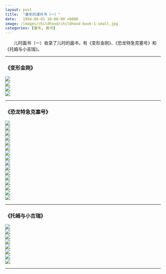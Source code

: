 ```yaml
---
layout: post
title:  "童年的课外书（一）"
date:   1994-06-01 10:00:00 +0800
image: /images/childhood/childhood-book-1-small.jpg
categories: [童年, 画书]
---
```


　　儿时画书（一）收录了儿时的画书，有《变形金刚》、《恐龙特急克塞号》和《托姆与小吉瑞》。

------

<h3>《变形金刚》</h3>

<div class="row">
    <div class="col-md-3">
        <a href="{{site.baseurl}}/images/childhood/变形金刚1.jpg" target="_blank">
            <img class="thumbnail" src="{{site.baseurl}}/images/childhood/变形金刚1_s.jpg">
        </a>
    </div>
    <div class="col-md-3">
        <a href="{{site.baseurl}}/images/childhood/变形金刚2.jpg" target="_blank">
            <img class="thumbnail" src="{{site.baseurl}}/images/childhood/变形金刚2_s.jpg">
        </a>
    </div>
    <div class="col-md-3">
        <a href="{{site.baseurl}}/images/childhood/变形金刚3.jpg" target="_blank">
            <img class="thumbnail" src="{{site.baseurl}}/images/childhood/变形金刚3_s.jpg">
        </a>
    </div>
    <div class="col-md-3">
        <a href="{{site.baseurl}}/images/childhood/变形金刚4.jpg" target="_blank">
            <img class="thumbnail" src="{{site.baseurl}}/images/childhood/变形金刚4_s.jpg">
        </a>
    </div>
</div>

------

<h3>《恐龙特急克塞号》</h3>

<div class="row">
    <div class="col-md-3">
        <a href="{{site.baseurl}}/images/childhood/恐龙特急克赛号11.jpg" target="_blank">
            <img class="thumbnail" src="{{site.baseurl}}/images/childhood/恐龙特急克赛号11_s.jpg">
        </a>
    </div>
    <div class="col-md-3">
        <a href="{{site.baseurl}}/images/childhood/恐龙特急克赛号12.jpg" target="_blank">
            <img class="thumbnail" src="{{site.baseurl}}/images/childhood/恐龙特急克赛号12_s.jpg">
        </a>
    </div>
    <div class="col-md-3">
        <a href="{{site.baseurl}}/images/childhood/恐龙特急克赛号13.jpg" target="_blank">
            <img class="thumbnail" src="{{site.baseurl}}/images/childhood/恐龙特急克赛号13_s.jpg">
        </a>
    </div>
    <div class="col-md-3">
        <a href="{{site.baseurl}}/images/childhood/恐龙特急克赛号14.jpg" target="_blank">
            <img class="thumbnail" src="{{site.baseurl}}/images/childhood/恐龙特急克赛号14_s.jpg">
        </a>
    </div>
</div>

<div class="row">
    <div class="col-md-3">
        <a href="{{site.baseurl}}/images/childhood/恐龙特急克赛号15.jpg" target="_blank">
            <img class="thumbnail" src="{{site.baseurl}}/images/childhood/恐龙特急克赛号15_s.jpg">
        </a>
    </div>
    <div class="col-md-3">
        <a href="{{site.baseurl}}/images/childhood/恐龙特急克赛号16.jpg" target="_blank">
            <img class="thumbnail" src="{{site.baseurl}}/images/childhood/恐龙特急克赛号16_s.jpg">
        </a>
    </div>
    <div class="col-md-3">
        <a href="{{site.baseurl}}/images/childhood/恐龙特急克赛号17.jpg" target="_blank">
            <img class="thumbnail" src="{{site.baseurl}}/images/childhood/恐龙特急克赛号17_s.jpg">
        </a>
    </div>
    <div class="col-md-3">
        <a href="{{site.baseurl}}/images/childhood/恐龙特急克赛号18.jpg" target="_blank">
            <img class="thumbnail" src="{{site.baseurl}}/images/childhood/恐龙特急克赛号18_s.jpg">
        </a>
    </div>
</div>

<div class="row">
    <div class="col-md-3">
        <a href="{{site.baseurl}}/images/childhood/恐龙特急克赛号19.jpg" target="_blank">
            <img class="thumbnail" src="{{site.baseurl}}/images/childhood/恐龙特急克赛号19_s.jpg">
        </a>
    </div>
    <div class="col-md-3">
        <a href="{{site.baseurl}}/images/childhood/恐龙特急克赛号20.jpg" target="_blank">
            <img class="thumbnail" src="{{site.baseurl}}/images/childhood/恐龙特急克赛号20_s.jpg">
        </a>
    </div>
    <div class="col-md-3">
        <a href="{{site.baseurl}}/images/childhood/恐龙特急克赛号21.jpg" target="_blank">
            <img class="thumbnail" src="{{site.baseurl}}/images/childhood/恐龙特急克赛号21_s.jpg">
        </a>
    </div>
    <div class="col-md-3">
        <a href="{{site.baseurl}}/images/childhood/恐龙特急克赛号22.jpg" target="_blank">
            <img class="thumbnail" src="{{site.baseurl}}/images/childhood/恐龙特急克赛号22_s.jpg">
        </a>
    </div>
</div>

<div class="row">
    <div class="col-md-3">
        <a href="{{site.baseurl}}/images/childhood/恐龙特急克赛号23.jpg" target="_blank">
            <img class="thumbnail" src="{{site.baseurl}}/images/childhood/恐龙特急克赛号23_s.jpg">
        </a>
    </div>
    <div class="col-md-3">
        <a href="{{site.baseurl}}/images/childhood/恐龙特急克赛号24.jpg" target="_blank">
            <img class="thumbnail" src="{{site.baseurl}}/images/childhood/恐龙特急克赛号24_s.jpg">
        </a>
    </div>
    <div class="col-md-3">
        <a href="{{site.baseurl}}/images/childhood/恐龙特急克赛号25.jpg" target="_blank">
            <img class="thumbnail" src="{{site.baseurl}}/images/childhood/恐龙特急克赛号25_s.jpg">
        </a>
    </div>
    <div class="col-md-3">
        <a href="{{site.baseurl}}/images/childhood/恐龙特急克赛号4.jpg" target="_blank">
            <img class="thumbnail" src="{{site.baseurl}}/images/childhood/恐龙特急克赛号4_s.jpg">
        </a>
    </div>
</div>

------

<h3>《托姆与小吉瑞》</h3>

<div class="row">
    <div class="col-md-3">
        <a href="{{site.baseurl}}/images/childhood/托姆与小吉瑞1.jpg" target="_blank">
            <img class="thumbnail" src="{{site.baseurl}}/images/childhood/托姆与小吉瑞1_s.jpg">
        </a>
    </div>
    <div class="col-md-3">
        <a href="{{site.baseurl}}/images/childhood/托姆与小吉瑞2.jpg" target="_blank">
            <img class="thumbnail" src="{{site.baseurl}}/images/childhood/托姆与小吉瑞2_s.jpg">
        </a>
    </div>
    <div class="col-md-3">
        <a href="{{site.baseurl}}/images/childhood/托姆与小吉瑞3.jpg" target="_blank">
            <img class="thumbnail" src="{{site.baseurl}}/images/childhood/托姆与小吉瑞3_s.jpg">
        </a>
    </div>
    <div class="col-md-3">
        <a href="{{site.baseurl}}/images/childhood/托姆与小吉瑞4.jpg" target="_blank">
            <img class="thumbnail" src="{{site.baseurl}}/images/childhood/托姆与小吉瑞4_s.jpg">
        </a>
    </div>
</div>
<div class="row">
    <div class="col-md-3">
        <a href="{{site.baseurl}}/images/childhood/托姆与小吉瑞5.jpg" target="_blank">
            <img class="thumbnail" src="{{site.baseurl}}/images/childhood/托姆与小吉瑞5_s.jpg">
        </a>
    </div>
    <div class="col-md-3">
        <a href="{{site.baseurl}}/images/childhood/托姆与小吉瑞6.jpg" target="_blank">
            <img class="thumbnail" src="{{site.baseurl}}/images/childhood/托姆与小吉瑞6_s.jpg">
        </a>
    </div>
    <div class="col-md-3">
        <a href="{{site.baseurl}}/images/childhood/托姆与小吉瑞7.jpg" target="_blank">
            <img class="thumbnail" src="{{site.baseurl}}/images/childhood/托姆与小吉瑞7_s.jpg">
        </a>
    </div>
    <div class="col-md-3">
        <a href="{{site.baseurl}}/images/childhood/托姆与小吉瑞8.jpg" target="_blank">
            <img class="thumbnail" src="{{site.baseurl}}/images/childhood/托姆与小吉瑞8_s.jpg">
        </a>
    </div>
</div>

------